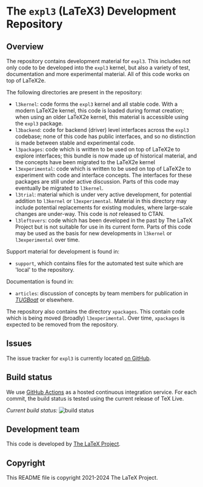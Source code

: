 # The `expl3` (LaTeX3) Development Repository

## Overview

The repository contains development material for `expl3`. This includes
not only code to be developed into the `expl3` kernel, but also a variety
of test, documentation and more experimental material. All of this code works
on top of LaTeX2e.

The following directories are present in the repository:

* `l3kernel`: code forms the `expl3` kernel and all stable code.
  With a modern LaTeX2e kernel,
  this code is loaded during format creation; when using an older LaTeX2e
  kernel, this material is accessible using the `expl3` package.
* `l3backend`: code for backend (driver) level interfaces across
  the `expl3` codebase; none of this code has public interfaces, and so
  no distinction is made between stable and experimental code.
* `l3packages`: code which is written to be used on top of LaTeX2e to explore
  interfaces; this bundle is now made up of historical material, and the
  concepts have been migrated to the LaTeX2e kernel
* `l3experimental`: code which is written to be used on top of
  LaTeX2e to experiment with code and interface concepts. The interfaces
  for these packages are still under active discussion. Parts of this code may
  eventually be migrated to `l3kernel`.
* `l3trial`: material which is under very active development, for potential
  addition to `l3kernel` or `l3experimental`. Material in this directory
  may include potential replacements for existing modules, where large-scale
  changes are under-way. This code is _not_ released to CTAN.
* `l3leftovers`: code which has been developed in the past by The LaTeX Project
  but is not suitable for use in its current form. Parts of this code may be
  used as the basis for new developments in `l3kernel` or `l3experimental` over
  time.

Support material for development is found in:

* `support`, which contains files for the automated test suite which are
  'local' to the repository.

Documentation is found in:

* `articles`: discussion of concepts by team members for
  publication in [_TUGBoat_](http://www.tug.org/tugboat) or elsewhere.

The repository also contains the directory `xpackages`. This contain code which
is being moved (broadly) `l3experimental`. Over time, `xpackages` is expected to
be removed from the repository.

## Issues

The issue tracker for `expl3` is currently located
[on GitHub](https://github.com/latex3/latex3/issues).

## Build status

We use [GitHub Actions](https://github.com/features/actions) as a hosted
continuous integration service. For each commit, the build status is tested
using the current release of TeX Live.

_Current build status:_
![build status](https://github.com/latex3/latex3/actions/workflows/main.yaml/badge.svg?branch=main)

## Development team

This code is developed by [The LaTeX Project](https://latex-project.org).

## Copyright

This README file is copyright 2021-2024 The LaTeX Project.
